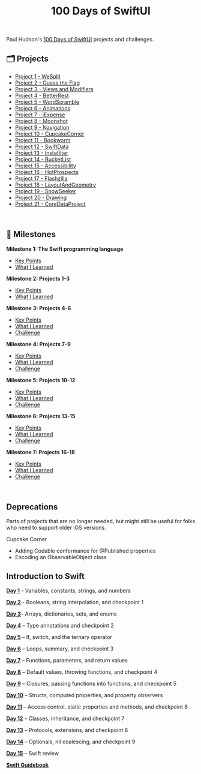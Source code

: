 <div align="center">
  <h1>100 Days of SwiftUI</h1>
</div>

<br/>

Paul Hudson's [100 Days of SwiftUI](https://www.hackingwithswift.com/100/swiftui) projects and challenges.

## 🗂️ Projects

- [Project 1 - WeSplit](/Project%2001%20-%20WeSplit/)
- [Project 2 - Guess the Flag](/Project%2002%20-%20GuessTheFlag/)
- [Project 3 - Views and Modifiers](/Project%2003%20-%20ViewsAndModifiers/)
- [Project 4 - BetterRest](/Project%2004%20-%20BetterRest/)
- [Project 5 - WordScramble](/Project%2005%20-%20WordScramble/)
- [Project 6 - Animations](/Project%2006%20-%20Animations/)
- [Project 7 - iExpense](/Project%2007%20-%20iExpense/)
- [Project 8 - Moonshot](/Project%2008%20-%20Moonshot/)
- [Project 9 - Navigation](/Project%2009%20-%20Navigation/)
- [Project 10 - CupcakeCorner](/Project%2010%20-%20CupcakeCorner/)
- [Project 11 - Bookworm](/Project%2011%20-%20Bookworm/)
- [Project 12 - SwiftData](/Project%2012%20-%20SwiftData/)
- [Project 13 - Instafilter](/Project%2013%20-%20Instafilter/)
- [Project 14 - BucketList](/Project%2014%20-%20BucketList/)
- [Project 15 - Accessibility](/Project%2015%20-%20Accessibility/)
- [Project 16 - HotProspects](/Project%2016%20-%20HotProspects/)
- [Project 17 - Flashzilla](/Project%2017%20-%20Flashzilla/)
- [Project 18 - LayoutAndGeometry](/Project%2018%20-%20LayoutAndGeometry/)
- [Project 19 - SnowSeeker](/Project%2019%20-%20SnowSeeker/)
- [Project 20 - Drawing](/Project%2020%20-%20Drawing/)
- [Project 21 - CoreDataProject](/Project%2021%20-%20CoreDataProject/)

<br />

## 📌 Milestones

**Milestone 1: The Swift programming language**
   - [Key Points](https://www.hackingwithswift.com/guide/ios-swiftui/1/1/key-points)
   - [What I Learned](https://www.hackingwithswift.com/guide/ios-swiftui/1/2/key-points)

**Milestone 2: Projects 1-3**
   - [Key Points](https://www.hackingwithswift.com/guide/ios-swiftui/2/1/key-points)
   - [What I Learned](https://www.hackingwithswift.com/guide/ios-swiftui/2/2/key-points)

**Milestone 3: Projects 4-6**
   - [Key Points](https://www.hackingwithswift.com/guide/ios-swiftui/3/1/key-points)
   - [What I Learned](https://www.hackingwithswift.com/guide/ios-swiftui/3/2/key-points)
   - [Challenge](/Challenges/Day%2035%20-%20Edutainment/)

**Milestone 4: Projects 7-9**
   - [Key Points](https://www.hackingwithswift.com/guide/ios-swiftui/4/1/key-points)
   - [What I Learned](https://www.hackingwithswift.com/guide/ios-swiftui/4/2/key-points)
   - [Challenge](/Challenges/Day%2047%20-%20HabitTracker/)   
   
**Milestone 5: Projects 10-12**
   - [Key Points](https://www.hackingwithswift.com/guide/ios-swiftui/5/1/key-points)
   - [What I Learned](https://www.hackingwithswift.com/guide/ios-swiftui/5/2/key-points)
   - [Challenge](/Challenges/Day%2060%20-%20FriendFace/)

 **Milestone 6: Projects 13-15**
   - [Key Points](https://www.hackingwithswift.com/guide/ios-swiftui/6/1/key-points)
   - [What I Learned](https://www.hackingwithswift.com/guide/ios-swiftui/6/2/key-points)
   - [Challenge](/Challenges/Day%2077%20-%20SomeoneNew/)
   
 **Milestone 7: Projects 16-18**
   - [Key Points](https://www.hackingwithswift.com/guide/ios-swiftui/7/1/key-points)
   - [What I Learned](https://www.hackingwithswift.com/guide/ios-swiftui/7/2/key-points)
   - [Challenge](/Challenges/Day%2095%20-%20DiceRoller/)

<br />

## Deprecations
Parts of projects that are no longer needed, but might still be useful for folks who need to support older iOS versions.

Cupcake Corner
- Adding Codable conformance for @Published properties
- Encoding an ObservableObject class


## Introduction to Swift

[**Day 1**](https://www.hackingwithswift.com/100/swiftui/1) - Variables, constants, strings, and numbers

[**Day 2**](https://www.hackingwithswift.com/100/swiftui/2) - Booleans, string interpolation, and checkpoint 1

[**Day 3**](https://www.hackingwithswift.com/100/swiftui/3)– Arrays, dictionaries, sets, and enums

[**Day 4**](https://www.hackingwithswift.com/100/swiftui/4) – Type annotations and checkpoint 2

[**Day 5**](https://www.hackingwithswift.com/100/swiftui/5) – If, switch, and the ternary operator

[**Day 6**](https://www.hackingwithswift.com/100/swiftui/6) – Loops, summary, and checkpoint 3

[**Day 7**](https://www.hackingwithswift.com/100/swiftui/7) – Functions, parameters, and return values

[**Day 8**](https://www.hackingwithswift.com/100/swiftui/8) – Default values, throwing functions, and checkpoint 4

[**Day 9**](https://www.hackingwithswift.com/100/swiftui/9) – Closures, passing functions into functions, and checkpoint 5

[**Day 10**](https://www.hackingwithswift.com/100/swiftui/10) – Structs, computed properties, and property observers

[**Day 11**](https://www.hackingwithswift.com/100/swiftui/11) – Access control, static properties and methods, and checkpoint 6

[**Day 12**](https://www.hackingwithswift.com/100/swiftui/12) – Classes, inheritance, and checkpoint 7

[**Day 13**](https://www.hackingwithswift.com/100/swiftui/13) – Protocols, extensions, and checkpoint 8

[**Day 14**](https://www.hackingwithswift.com/100/swiftui/14) – Optionals, nil coalescing, and checkpoint 9

[**Day 15**](https://www.hackingwithswift.com/100/swiftui/15) – Swift review

[**Swift Guidebook**](https://www.hackingwithswift.com/guide)

